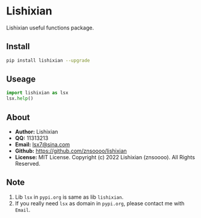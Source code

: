 # Lishixian
Lishixian useful functions package.

## Install
```bash
pip install lishixian --upgrade
```

## Useage
```python
import lishixian as lsx
lsx.help()
```

## About
- __Author:__ Lishixian
- __QQ:__ 11313213
- __Email:__ lsx7@sina.com
- __Github:__ https://github.com/znsoooo/lishixian
- __License:__ MIT License. Copyright (c) 2022 Lishixian (znsoooo). All Rights Reserved.

## Note
1. Lib `lsx` in `pypi.org` is same as lib `lishixian`.
2. If you really need `lsx` as domain in `pypi.org`, please contact me with `Email`.
